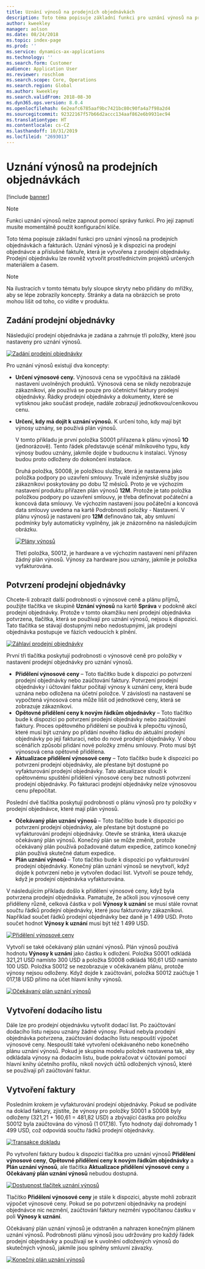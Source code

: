 ```yaml
---
title: Uznání výnosů na prodejních objednávkách
description: Toto téma popisuje základní funkci pro uznání výnosů na prodejních objednávkách a fakturách. Uznání výnosů je k dispozici na prodejních objednávkách a příslušné faktuře, která je vytvořena z prodejní objednávky.
author: kweekley
manager: aolson
ms.date: 08/24/2018
ms.topic: index-page
ms.prod: ''
ms.service: dynamics-ax-applications
ms.technology: ''
ms.search.form: Customer
audience: Application User
ms.reviewer: roschlom
ms.search.scope: Core, Operations
ms.search.region: Global
ms.author: kweekley
ms.search.validFrom: 2018-08-30
ms.dyn365.ops.version: 8.0.4
ms.openlocfilehash: 6e2eafc6785aaf9bc7421bc80c90fa4a7f98a2d4
ms.sourcegitcommit: 92322167f57b66d2accc134aaf862e6b9931ec94
ms.translationtype: HT
ms.contentlocale: cs-CZ
ms.lasthandoff: 10/31/2019
ms.locfileid: "2693013"
---
```

# <a name="revenue-recognition-on-sales-orders"></a>Uznání výnosů na prodejních objednávkách

[!include [banner](../includes/banner.md)]

> [!NOTE]
> Funkci uznání výnosů nelze zapnout pomocí správy funkcí. Pro její zapnutí musíte momentálně použít konfigurační klíče.

Toto téma popisuje základní funkci pro uznání výnosů na prodejních objednávkách a fakturách. Uznání výnosů je k dispozici na prodejní objednávce a příslušné faktuře, která je vytvořena z prodejní objednávky. Prodejní objednávku lze rovněž vytvořit prostřednictvím projektů určených materiálem a časem.

> [!NOTE]
> Na ilustracích v tomto tématu byly sloupce skryty nebo přidány do mřížky, aby se lépe zobrazily koncepty. Stránky a data na obrázcích se proto mohou lišit od toho, co vidíte v produktu.

## <a name="enter-a-sales-order"></a>Zadání prodejní objednávky

Následující prodejní objednávka je zadána a zahrnuje tři položky, které jsou nastaveny pro uznání výnosů.

[![Zadání prodejní objednávky](./media/revenue-recognition-so-basic-sales-order-header.png)](./media/revenue-recognition-so-basic-sales-order-header.png)

Pro uznání výnosů existují dva koncepty:

- **Určení výnosové ceny.** Výnosová cena se vypočítává na základě nastavení uvolněných produktů. Výnosová cena se nikdy nezobrazuje zákazníkovi, ale používá se pouze pro účetnictví faktury prodejní objednávky. Řádky prodejní objednávky a dokumenty, které se vytisknou jako součást prodeje, nadále zobrazují jednotkovou/ceníkovou cenu.
- **Určení, kdy má dojít k uznání výnosů.** K určení toho, kdy mají být výnosy uznány, se používá plán výnosů.

    V tomto příkladu je první položka S0001 přiřazena k plánu výnosů **1O** (jednorázově). Tento řádek představuje scénář milníkového typu, kdy výnosy budou uznány, jakmile dojde v budoucnu k instalaci. Výnosy budou proto odloženy do dokončení instalace.

    Druhá položka, S0008, je položkou služby, která je nastavena jako položka podpory po uzavření smlouvy. Trvalé inženýrské služby jsou zákazníkovi poskytovány po dobu 12 měsíců. Proto je ve výchozím nastavení produktu přiřazen plán výnosů **12M**. Protože je tato položka položkou podpory po uzavření smlouvy, je třeba definovat počáteční a koncová data smlouvy. Ve výchozím nastavení jsou počáteční a koncová data smlouvy uvedena na kartě Podrobnosti položky - Nastavení. V plánu výnosů je nastavení pro **12M** definováno tak, aby smluvní podmínky byly automaticky vyplněny, jak je znázorněno na následujícím obrázku.

    [![Plány výnosů](./media/revenue-recognition-so-basic-revenue-schedules.png)](./media/revenue-recognition-so-basic-revenue-schedules.png)

    Třetí položka, S0012, je hardware a ve výchozím nastavení není přiřazen žádný plán výnosů. Výnosy za hardware jsou uznány, jakmile je položka vyfakturována.

## <a name="confirm-the-sales-order"></a>Potvrzení prodejní objednávky

Chcete-li zobrazit další podrobnosti o výnosové ceně a plánu příjmů, použijte tlačítka ve skupině **Uznání výnosů** na kartě **Správa** v podokně akcí prodejní objednávky. Protože v tomto okamžiku není prodejní objednávka potvrzena, tlačítka, která se používají pro uznání výnosů, nejsou k dispozici. Tato tlačítka se stávají dostupnými nebo nedostupnými, jak prodejní objednávka postupuje ve fázích vedoucích k plnění.

[![Záhlaví prodejní objednávky](./media/revenue-recognition-so-basic-sales-order-header-02.png)](./media/revenue-recognition-so-basic-sales-order-header-02.png)

První tři tlačítka poskytují podrobnosti o výnosové ceně pro položky v nastavení prodejní objednávky pro uznání výnosů.

- **Přidělení výnosové ceny** – Toto tlačítko bude k dispozici po potvrzení prodejní objednávky nebo zaúčtování faktury. Potvrzení prodejní objednávky i účtování faktur počítají výnosy k uznání ceny, která bude uznána nebo odložena na účetní položce. V závislosti na nastavení se vypočtená výnosová cena může lišit od jednotkové ceny, která se zobrazuje zákazníkovi.
- **Opětovné přidělení ceny k novým řádkům objednávky** – Toto tlačítko bude k dispozici po potvrzení prodejní objednávky nebo zaúčtování faktury. Proces opětovného přidělení se používá k přepočtu výnosů, které musí být uznány po přidání nového řádku do aktuální prodejní objednávky po její fakturaci, nebo do nové prodejní objednávky. V obou scénářích způsobí přidání nové položky změnu smlouvy. Proto musí být výnosová cena opětovně přidělena.
- **Aktualizace přidělení výnosové ceny** – Toto tlačítko bude k dispozici po potvrzení prodejní objednávky, ale přestane být dostupné po vyfakturování prodejní objednávky. Tato aktualizace slouží k opětovnému spuštění přidělení výnosové ceny bez nutnosti potvrzení prodejní objednávky. Po fakturaci prodejní objednávky nelze výnosovou cenu přepočítat.

Poslední dvě tlačítka poskytují podrobnosti o plánu výnosů pro ty položky v prodejní objednávce, které mají plán výnosů.

- **Očekávaný plán uznání výnosů** – Toto tlačítko bude k dispozici po potvrzení prodejní objednávky, ale přestane být dostupné po vyfakturování prodejní objednávky. Otevře se stránka, která ukazuje očekávaný plán výnosů. Konečný plán se může změnit, protože očekávaný plán používá požadované datum expedice, zatímco konečný plán používá skutečné datum expedice.
- **Plán uznání výnosů** – Toto tlačítko bude k dispozici po vyfakturování prodejní objednávky. Konečný plán uznání výnosů se nevytvoří, když dojde k potvrzení nebo je vytvořen dodací list. Vytvoří se pouze tehdy, když je prodejní objednávka vyfakturována.

V následujícím příkladu došlo k přidělení výnosové ceny, když byla potvrzena prodejní objednávka. Pamatujte, že ačkoli jsou výnosové ceny přiděleny různě, celková částka v poli **Výnosy k uznání** se musí stále rovnat součtu řádků prodejní objednávky, které jsou fakturovány zákazníkovi. Například součet řádků prodejní objednávky bez daně je 1 499 USD. Proto součet hodnot **Výnosy k uznání** musí být též 1 499 USD.

[![Přidělení výnosové ceny](./media/revenue-recognition-so-basic-revenue-price-allocation.png)](./media/revenue-recognition-so-basic-revenue-price-allocation.png)

Vytvoří se také očekávaný plán uznání výnosů. Plán výnosů používá hodnotu **Výnosy k uznání** jako částku k odložení. Položka S0001 odkládá 321,21 USD namísto 300 USD a položka S0008 odkládá 160,61 USD namísto 100 USD. Položka S0012 se nezobrazuje v očekávaném plánu, protože výnosy nejsou odloženy. Když dojde k zaúčtování, položka S0012 zaúčtuje 1 017,18 USD přímo na účet hlavní knihy výnosů.

[![Očekávaný plán uznání výnosů](./media/revenue-recognition-so-basic-expected-rev-rec-schedule.png)](./media/revenue-recognition-so-basic-expected-rev-rec-schedule.png)

## <a name="create-the-packing-slip"></a>Vytvoření dodacího listu

Dále lze pro prodejní objednávku vytvořit dodací list. Po zaúčtování dodacího listu nejsou uznány žádné výnosy. Pokud nebyla prodejní objednávka potvrzena, zaúčtování dodacího listu nespouští výpočet výnosové ceny. Nespouští také vytvoření očekávaného nebo konečného plánu uznání výnosů. Pokud je skupina modelu položek nastavena tak, aby odkládala výnosy na dodacím listu, bude pokračovat v účtování pomocí hlavní knihy účetního profilu, nikoli nových účtů odložených výnosů, které se používají při zaúčtování faktur.

## <a name="create-the-invoice"></a>Vytvoření faktury

Posledním krokem je vyfakturování prodejní objednávky. Pokud se podíváte na doklad faktury, zjistíte, že výnosy pro položky S0001 a S0008 byly odloženy (321,21 + 160,61 = 481,82 USD) a zbývající částka pro položku S0012 byla zaúčtována do výnosů (1 017,18). Tyto hodnoty dají dohromady 1 499 USD, což odpovídá součtu řádků prodejní objednávky.

[![Transakce dokladu](./media/revenue-recognition-so-voucher-transactions.png)](./media/revenue-recognition-so-voucher-transactions.png)

Po vytvoření faktury budou k dispozici tlačítka pro uznání výnosů **Přidělení výnosové ceny**, **Opětovné přidělení ceny k novým řádkům objednávky** a **Plán uznání výnosů**, ale tlačítka **Aktualizace přidělení výnosové ceny** a **Očekávaný plán uznání výnosů** nebudou dostupná.

[![Dostupnost tlačítek uznání výnosů](./media/revenue-recognition-so-basic-after-invoice-buttons.png)](./media/revenue-recognition-so-basic-after-invoice-buttons.png)

Tlačítko **Přidělení výnosové ceny** je stále k dispozici, abyste mohli zobrazit výpočet výnosové ceny. Pokud se po potvrzení objednávky na prodejní objednávce nic nezmění, zaúčtování faktury nezmění vypočítanou částku v poli **Výnosy k uznání**.

Očekávaný plán uznání výnosů je odstraněn a nahrazen konečným plánem uznání výnosů. Podrobnosti plánu výnosů jsou udržovány pro každý řádek prodejní objednávky a používají se k uvolnění odložených výnosů do skutečných výnosů, jakmile jsou splněny smluvní závazky.

[![Konečný plán uznání výnosů](./media/revenue-recognition-so-revenue-recognition-schedule.png)](./media/revenue-recognition-so-revenue-recognition-schedule.png)

